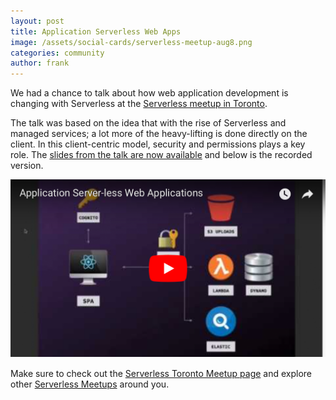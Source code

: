 ```yaml
---
layout: post
title: Application Serverless Web Apps
image: /assets/social-cards/serverless-meetup-aug8.png
categories: community
author: frank
---
```


We had a chance to talk about how web application development is changing with Serverless at the [Serverless meetup in Toronto](https://www.meetup.com/Serverless-Toronto/events/253011233/).

The talk was based on the idea that with the rise of Serverless and managed services; a lot more of the heavy-lifting is done directly on the client. In this client-centric model, security and permissions plays a key role. The [slides from the talk are now available](http://www.slideshare.net/dzivkovi/application-serverless-web-applications-serverless-toronto-meetup) and below is the recorded version.

<div style="text-align: center;margin-bottom: 15px;">
  <a href="https://www.youtube.com/watch?v=ePfigxImSmI">
    <img src="/assets/blog/application-serverless-web-apps/talk-video-thumb.png" alt="Serverless Toronto Meetup Seed Talk" width="560" />
  </a>
</div>

Make sure to check out the [Serverless Toronto Meetup page](https://www.meetup.com/Serverless-Toronto/) and explore other [Serverless Meetups](https://serverless.com/community/meetups/) around you.
